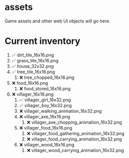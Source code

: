 # assets
Game assets and other web UI objects will go here.
# Current inventory
1. ✅ dirt_tile_16x16.png
2. ✅ grass_tile_16x16.png
3. ✅ house_32x32.png
4. ✅ tree_tile_16x16.png
   1. ❌ tree_chopped_16x16.png
5. ❌ food_16x16.png
   1. ❌ food_stored_16x16.png 
6. ❌ villager_16x16.png
   1. ✅ villager_girl_16x32.png
   2. ✅ villager_boy_16x32.png 
   3. ❌ villager_walking_animation_16x32.png
   4. ❌ villager_axe_16x16.png
      1. ❌ villager_axe_chopping_animation_16x32.png
   5. ❌ villager_food_16x16.png
      1. ❌ villager_food_gathering_animation_16x32.png
      2. ❌ villager_food_carrying_animation_16x32.png
   6. ❌ villager_wood_16x16.png
      1. ❌ villager_wood_carrying_animation_16x32.png
